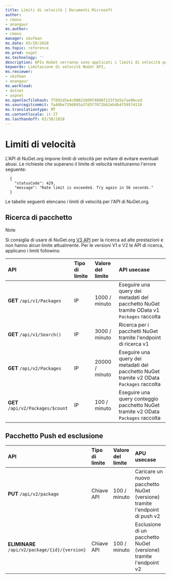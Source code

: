 ```yaml
---
title: Limiti di velocità | Documenti Microsoft
author:
- cmanu
- anangaur
ms.author:
- cmanu
manager: skofman
ms.date: 03/20/2018
ms.topic: reference
ms.prod: nuget
ms.technology: ''
description: APIs NuGet verranno sono applicati i limiti di velocità per evitare abusi.
keywords: Limitazione di velocità NuGet API,
ms.reviewer:
- skofman
- anangaur
ms.workload:
- dotnet
- aspnet
ms.openlocfilehash: f7891d5e4c008219d9f4808f223f3e5e7ae06ced
ms.sourcegitcommit: fa40be739d093a37d5f7072b62ebdb4f595f4110
ms.translationtype: MT
ms.contentlocale: it-IT
ms.lasthandoff: 03/30/2018
---
```

# <a name="rate-limits"></a>Limiti di velocità

L'API di NuGet.org impone limiti di velocità per evitare di evitare eventuali abusi. Le richieste che superano il limite di velocità restituiranno l'errore seguente: 

  ~~~
    {
      "statusCode": 429,
      "message": "Rate limit is exceeded. Try again in 56 seconds."
    }
  ~~~

Le tabelle seguenti elencano i limiti di velocità per l'API di NuGet.org.

## <a name="package-search"></a>Ricerca di pacchetto

> [!Note]
> Si consiglia di usare di NuGet.org [V3 API](https://docs.microsoft.com/nuget/api/search-query-service-resource) per la ricerca ad alte prestazioni e non hanno alcun limite attualmente. Per le versioni V1 e V2 le API di ricerca, applicano i limiti followins:


| API | Tipo di limite | Valore del limite | API usecase |
|:---|:---|:---|:---|
**GET** `/api/v1/Packages` | IP | 1000 / minuto | Eseguire una query dei metadati del pacchetto NuGet tramite OData v1 `Packages` raccolta |
**GET** `/api/v1/Search()` | IP | 3000 / minuto | Ricerca per i pacchetti NuGet tramite l'endpoint di ricerca v1 | 
**GET** `/api/v2/Packages` | IP | 20000 / minuto | Eseguire una query dei metadati del pacchetto NuGet tramite v2 OData `Packages` raccolta | 
**GET** `/api/v2/Packages/$count` | IP | 100 / minuto | Eseguire una query conteggio pacchetto NuGet tramite v2 OData `Packages` raccolta | 

## <a name="package-push-and-unlist"></a>Pacchetto Push ed esclusione

| API | Tipo di limite | Valore del limite | APU usecase | 
|:---|:---|:---|:--- |
**PUT** `/api/v2/package` | Chiave API | 100 / minuto | Caricare un nuovo pacchetto NuGet (versione) tramite l'endpoint di push v2 
**ELIMINARE** `/api/v2/package/{id}/{version}` | Chiave API | 100 / minuto | Esclusione di un pacchetto NuGet (versione) tramite l'endpoint v2 
